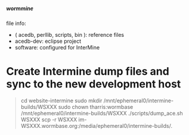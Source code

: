 ##### wormmine  

file info:  
* ( acedb, perllib, scripts, bin ): 	reference files  
* acedb-dev: 				eclipse project  
* software: 				configured for InterMine

# Create Intermine dump files and sync to the new development host

> cd website-intermine
> sudo mkdir /mnt/ephemeral0/intermine-builds/WSXXX 
> sudo chown tharris:wormbase /mnt/ephemeral0/intermine-builds/WSXXX
> ./scripts/dump_ace.sh WSXXX
> scp -r WSXXX im-WSXXX.wormbase.org:/media/ephemeral0/intermine-builds/.

